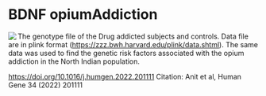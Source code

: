# BDNF opiumAddiction
<p align="center">
  <img src="https://user-images.githubusercontent.com/28807444/142265011-a0ee037e-2353-4f18-a78b-c1490c92374c.jpg" align='left' />
</p>

The genotype file of the Drug addicted subjects and controls. Data file are in plink format (https://zzz.bwh.harvard.edu/plink/data.shtml). The same data was used to find the genetic risk factors associated with the opium addiction in the North Indian population.

https://doi.org/10.1016/j.humgen.2022.201111
Citation: Anit et al, Human Gene 34 (2022) 201111



